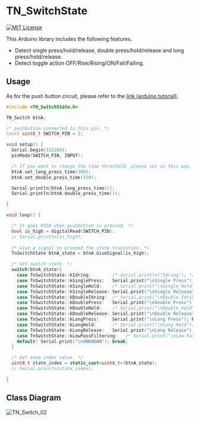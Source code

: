

# TN_SwitchState

[![MIT License](http://img.shields.io/badge/license-MIT-blue.svg?style=flat)](LICENSE)

This Arduino library includes the following features.
* Detect single press/hold/release, double press/hold/release and long press/hold/release.
* Detect toggle action OFF/Rise/Rising/ON/Fall/Falling.


## Usage

As for the push button circuit, please refer to the [link (arduino tutorial)](https://www.arduino.cc/en/tutorial/button).

```cpp
#include <TN_SwitchState.h>

TN_Switch btnA;

/* pushbutton connected to this pin. */
const uint8_t SWITCH_PIN = 2;

void setup() {
  Serial.begin(115200);
  pinMode(SWITCH_PIN, INPUT);

  /* If you want to change the time threshold, please set in this way. */
  btnA.set_long_press_time(300);
  btnA.set_double_press_time(150);

  Serial.println(btnA.long_press_time());
  Serial.println(btnA.double_press_time());

}

void loop() {

  /* It goes HIGH when pushbutton is pressed. */
  bool is_high = digitalRead(SWITCH_PIN);
  // Serial.println(is_high);
  
  /* Give a signal to proceed the state transition. */
  TnSwitchState btnA_state = btnA.GiveSignal(is_high);

  /* Get switch state. */
  switch(btnA_state){
    case TnSwitchState::kIdring:        /* Serial.println("Idring"); */ break;
    case TnSwitchState::kSinglePress:   Serial.print("\nSingle Press"); break;
    case TnSwitchState::kSingleHold:    /* Serial.print("\nSingle Hold"); */  break;
    case TnSwitchState::kSingleRelease: Serial.print("\nSingle Release"); break;
    case TnSwitchState::kDoubleIdring:  /* Serial.print("\nDouble Idring");*/ break;
    case TnSwitchState::kDoublePress:   Serial.print("\nDouble Press"); break;
    case TnSwitchState::kDoubleHold:    /* Serial.print("\nDouble Hold"); */  break;
    case TnSwitchState::kDoubleRelease: Serial.print("\nDouble Release"); break;
    case TnSwitchState::kLongPress:     Serial.print("\nLong Press"); break;
    case TnSwitchState::kLongHold:      /* Serial.print("\nLong Hold"); */  break;
    case TnSwitchState::kLongRelease:   Serial.print("\nLong Release"); break;
    case TnSwitchState::kLowPassFiltering:   /* Serial.print("\nLow Pass Filtering"); */ break;
    default: Serial.print("\nUNKNOWN"); break;
  }

  /* Get enum index value. */
  uint8_t state_index = static_cast<uint8_t>(btnA_state);
  // Serial.println(state_index);

}
```

## Class Diagram
![TN_Switch_02](https://user-images.githubusercontent.com/37294949/71388709-ca2c1000-263c-11ea-941f-f8a62561571f.png)
